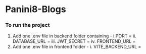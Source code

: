 # Panini8-Blogs
### To run the project
   1. Add one .env file in backend folder containing -
      i.PORT = <Any Free Port on you system>
      ii. DATABASE_URL = <Your mongoDB URI>
      iii. JWT_SECRET = <Key for JWT authentication>
      iv. FRONTEND_URL = <Frontend URL where the project is running>
   2. Add one .env file in frontend folder - 
      i. VITE_BACKEND_URL = <Backend endpoint>
